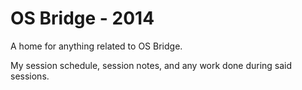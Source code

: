 OS Bridge - 2014
====

A home for anything related to OS Bridge.

My session schedule, session notes, and any work done during said sessions.
